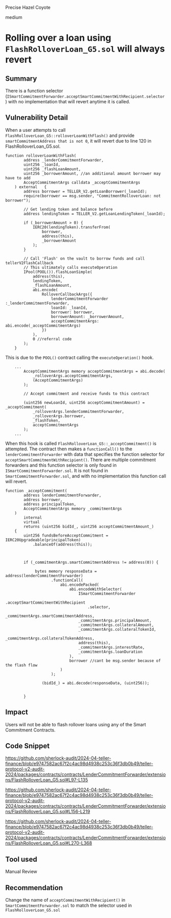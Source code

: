 Precise Hazel Coyote

medium

# Rolling over a loan using `FlashRolloverLoan_G5.sol` will always revert

## Summary

There is a function selector (`ISmartCommitmentForwarder.acceptSmartCommitmentWithRecipient.selector`) with no implementation that will revert anytime it is called.

## Vulnerability Detail

When a user attempts to call `FlashRolloverLoan_G5::rolloverLoanWithFlash()` and provide `smartCommitmentAddress that is not 0`, it will revert due to line 120 in FlashRolloverLoan_G5.sol. 

```solidity
function rolloverLoanWithFlash(
        address _lenderCommitmentForwarder,
        uint256 _loanId,
        uint256 _flashLoanAmount,
        uint256 _borrowerAmount, //an additional amount borrower may have to add
        AcceptCommitmentArgs calldata _acceptCommitmentArgs
    ) external   {
        address borrower = TELLER_V2.getLoanBorrower(_loanId);
        require(borrower == msg.sender, "CommitmentRolloverLoan: not borrower");

        // Get lending token and balance before
        address lendingToken = TELLER_V2.getLoanLendingToken(_loanId);

        if (_borrowerAmount > 0) {
            IERC20(lendingToken).transferFrom(
                borrower,
                address(this),
                _borrowerAmount
            );
        }

        // Call 'Flash' on the vault to borrow funds and call tellerV2FlashCallback
        // This ultimately calls executeOperation
        IPool(POOL()).flashLoanSimple(
            address(this),
            lendingToken,
            _flashLoanAmount,
            abi.encode(
                RolloverCallbackArgs({
                    lenderCommitmentForwarder :_lenderCommitmentForwarder,
                    loanId: _loanId,
                    borrower: borrower,
                    borrowerAmount: _borrowerAmount,
                    acceptCommitmentArgs: abi.encode(_acceptCommitmentArgs)
                })
            ),
            0 //referral code
        );
    }
```
This is due to the `POOL()` contract calling the `executeOperation()` hook. 
```solidity
    ...
        AcceptCommitmentArgs memory acceptCommitmentArgs = abi.decode(
            _rolloverArgs.acceptCommitmentArgs,
            (AcceptCommitmentArgs)
        );

        // Accept commitment and receive funds to this contract

        (uint256 newLoanId, uint256 acceptCommitmentAmount) = _acceptCommitment(
            _rolloverArgs.lenderCommitmentForwarder,
            _rolloverArgs.borrower,
            _flashToken,
            acceptCommitmentArgs
        );
    ...
```

When this hook is called `FlashRolloverLoan_G5::_acceptCommitment()` is attempted. The contract then makes a `functionCall()` to the `lenderCommitmentForwarder` with data that specifies the function selector for `acceptSmartCommitmentWithRecipient()`. There are multiple commitment forwarders and this function selector is only found in `ISmartCommitmentForwarder.sol`. It is not found in `SmartCommitmentForwarder.sol`, and with no implementation this function call will revert.

```solidity
function _acceptCommitment(
        address lenderCommitmentForwarder,
        address borrower,
        address principalToken,
        AcceptCommitmentArgs memory _commitmentArgs
    )
        internal
        virtual
        returns (uint256 bidId_, uint256 acceptCommitmentAmount_)
    {
        uint256 fundsBeforeAcceptCommitment = IERC20Upgradeable(principalToken)
            .balanceOf(address(this));



        if (_commitmentArgs.smartCommitmentAddress != address(0)) {

             bytes memory responseData = address(lenderCommitmentForwarder)
                    .functionCall(
                        abi.encodePacked(
                            abi.encodeWithSelector(
                                ISmartCommitmentForwarder
                                    .acceptSmartCommitmentWithRecipient
                                    .selector,
                                _commitmentArgs.smartCommitmentAddress,
                                _commitmentArgs.principalAmount,
                                _commitmentArgs.collateralAmount,
                                _commitmentArgs.collateralTokenId,
                                _commitmentArgs.collateralTokenAddress,
                                address(this),
                                _commitmentArgs.interestRate,
                                _commitmentArgs.loanDuration
                            ),
                            borrower //cant be msg.sender because of the flash flow
                        )
                    );

                (bidId_) = abi.decode(responseData, (uint256));


        }
```

## Impact

Users will not be able to flash rollover loans using any of the Smart Commitment Contracts.

## Code Snippet

https://github.com/sherlock-audit/2024-04-teller-finance/blob/e9747582ac67f2c4ac98d4938c253c36f3db0b49/teller-protocol-v2-audit-2024/packages/contracts/contracts/LenderCommitmentForwarder/extensions/FlashRolloverLoan_G5.sol#L97-L135

https://github.com/sherlock-audit/2024-04-teller-finance/blob/e9747582ac67f2c4ac98d4938c253c36f3db0b49/teller-protocol-v2-audit-2024/packages/contracts/contracts/LenderCommitmentForwarder/extensions/FlashRolloverLoan_G5.sol#L156-L219

https://github.com/sherlock-audit/2024-04-teller-finance/blob/e9747582ac67f2c4ac98d4938c253c36f3db0b49/teller-protocol-v2-audit-2024/packages/contracts/contracts/LenderCommitmentForwarder/extensions/FlashRolloverLoan_G5.sol#L270-L368

## Tool used

Manual Review

## Recommendation

Change the name of `acceptCommitmentWithRecipient()` in `SmartCommitmentForwarder.sol` to match the selector used in `FlashRolloverLoan_G5.sol`
